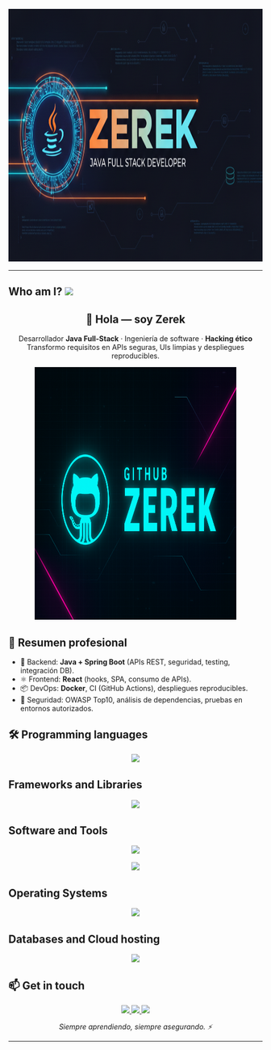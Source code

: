 <!-- Banner responsive centrado -->
<p align="center">
  <img src="a.png" alt="ZEREK — Neon Banner" width="100%" height="500">
</p>

---

## Who am I?      <img src="https://github.com/TheDudeThatCode/TheDudeThatCode/blob/master/Assets/Hi.gif" width="29px">
<!-- ===========================
     WHO AM I — Profesional (Java Full-Stack + Hacking ético)
   =========================== -->
<h2 align="center">👋 Hola — soy <strong>Zerek</strong></h2>

<p align="center">
  Desarrollador <strong>Java Full-Stack</strong> · Ingeniería de software · <strong>Hacking ético</strong><br/>
  Transformo requisitos en APIs seguras, UIs limpias y despliegues reproducibles.
</p>
<p align="center">
  <img src="banner.png" alt="ZEREK — Neon Banner" width="400" height="500">
</p>

## 🚀 Resumen profesional
- 🔧 Backend: **Java + Spring Boot** (APIs REST, seguridad, testing, integración DB).  
- ⚛️ Frontend: **React** (hooks, SPA, consumo de APIs).  
- 📦 DevOps: **Docker**, CI (GitHub Actions), despliegues reproducibles.  
- 🔐 Seguridad: OWASP Top10, análisis de dependencias, pruebas en entornos autorizados.



## 🛠 Programming languages
<p align="center">
	<a href="https://skillicons.dev">
    <img src="https://skillicons.dev/icons?i=java,js,py,html,css,php,bash" />
  </a>
</p>



## Frameworks and Libraries
<p align="center">
	<a href="https://skillicons.dev">
    <img src="https://skillicons.dev/icons?i=spring,react,nodejs,bootstrap,angular" />
  </a>
</p>



## Software and Tools
<p align="center">
  <a href="https://go-skill-icons.vercel.app/">
    <img
      src="https://go-skill-icons.vercel.app/api/icons?i=git,github,docker,idea,vscode,sublime,postman"
    />
  </a>
</p>
<p align="center">
<a href="https://go-skill-icons.vercel.app/">
    <img
      src="https://go-skill-icons.vercel.app/api/icons?i=figma,jira,burpsuite,pbi,excel,word,powerpoint"
    />
  </a>
</p>


## Operating Systems
<p align="center">
	<a href="https://skillicons.dev">
    <img src="https://skillicons.dev/icons?i=linux,kali,windows" />
  </a>
</p>



## Databases and Cloud hosting
<p align="center">
  <a href="https://go-skill-icons.vercel.app/">
    <img
      src="https://go-skill-icons.vercel.app/api/icons?i=sqlserver,mysql"
    />
  </a>
</p>



## 📫 Get in touch
<p align="center">
  <a href="https://discord.com/users/zerek8086">
    <img src="https://skillicons.dev/icons?i=discord" />
  </a>
	<a href="https://www.linkedin.com/in/arturo-rmzt">
    <img src="https://skillicons.dev/icons?i=linkedin" />
  </a>
	<a href="mailto:arturo.ramzt@gmail.com">
    <img src="https://skillicons.dev/icons?i=gmail" />
  </a>
</p>

<p align="center"><em>Siempre aprendiendo, siempre asegurando. ⚡</em></p>

---


